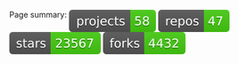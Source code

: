 Page summary: 
<img src="assets/page_summary/china_projects_count.svg" align="top"/>
<img src="assets/page_summary/china_repos_count.svg" align="top"/>
<img src="assets/page_summary/china_stars_count.svg" align="top"/>
<img src="assets/page_summary/china_forks_count.svg" align="top"/> 